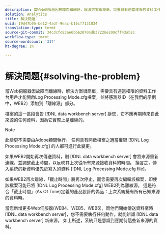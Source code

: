 ```yaml
---
description: 當Web伺服器因故障而離線時，解決方案很簡單，需要具有適當權限的資料工作台用戶才能開啟Log Processing Mode.cfg檔案，並將感測器ID（在我們的示例中，WEB2）添加到「離線源」部分。
solution: Analytics
title: 解決問題
uuid: 19d47b06-be12-4adf-9eac-b16cf7131834
translation-type: tm+mt
source-git-commit: 34cdcfc83ae6bb620706db37228e200cff43ab2c
workflow-type: tm+mt
source-wordcount: '317'
ht-degree: 1%

---
```



# 解決問題{#solving-the-problem}

當Web伺服器因故障而離線時，解決方案很簡單，需要具有適當權限的資料工作台用戶才能開啟Log Processing Mode.cfg檔案，並將感測器ID（在我們的示例中，WEB2）添加到「離線源」部分。

檔案的這一區段會告 [!DNL data workbench server] 訴您，它不應再期待來自此來源的任何資料，因為它實際上是離線的。

>[!NOTE]
>
>此變更不需要由Adobe顧問執行。 任何具有開啟檔案之適當權限 [!DNL Log Processing Mode.cfg] 的人都可進行此變更。

如果WEB2開始再次傳送資料，則 [!DNL data workbench server] 會將來源重新連線，並調整截止時間，以反映其上次從所有來源接收資料的時間。 換言之，傳入系統的新資料優先於寫入的資料 [!DNL Log Processing Mode.cfg file]。

如果WEB2再次離線，「截止時間」將再次停止，而您需要再次編輯該檔案，即使該檔案可能已將 [!DNL Log Processing Mode.cfg] WEB2列為離線源。 這是符合「截止時間」(As Of Time)定義的產品設計的偽品：上次系統擁有所有已知來源的資料時。

當您新增更多Web伺服器(WEB4、WEB5、WEB6)，而他們開始傳送資料至時 [!DNL data workbench server]，您不需要執行任何動作，就能辨識 [!DNL data workbench server] 新來源。 如上所述，系統只是意識到應期待這些新來源的資料。
